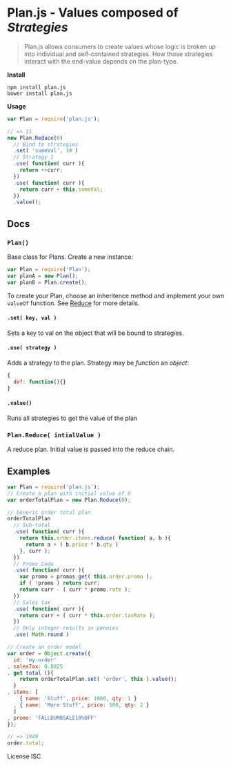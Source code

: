 # Plan.js - Values composed of _Strategies_

> Plan.js allows consumers to create values whose logic is broken up into individual and self-contained strategies. How those strategies interact with the end-value depends on the plan-type.

__Install__

```
npm install plan.js
bower install plan.js
```

__Usage__

```javascript
var Plan = require('plan.js');

// => 11
new Plan.Reduce(0)
  // Bind to strategies
  .set( 'someVal', 10 )
  // Strategy 1
  .use( function( curr ){
    return ++curr;
  })
  .use( function( curr ){
    return curr + this.someVal;
  })
  .value();
```

## Docs

### `Plan()`

Base class for Plans. Create a new instance:

```javascript
var Plan = require('Plan');
var planA = new Plan();
var planB = Plan.create();
```

To create your Plan, choose an inheritence method and implement your own `valueOf` function. See [Reduce](./lib/plan-reduce.js) for more details.

#### `.set( key, val )`

Sets a key to val on the object that will be bound to strategies.

#### `.use( strategy )`

Adds a strategy to the plan. Strategy may be _function_ an _object_:

```javascript
{
  def: function(){}
}
```

#### `.value()`

Runs all strategies to get the value of the plan

### `Plan.Reduce( intialValue )`

A reduce plan. Initial value is passed into the reduce chain.

## Examples

```javascript
var Plan = require('plan.js');
// Create a plan with initial value of 0
var orderTotalPlan = new Plan.Reduce(0);

// Generic order total plan
orderTotalPlan
  // Sub-total
  .use( function( curr ){
    return this.order.items.reduce( function( a, b ){
      return a + ( b.price * b.qty )
    }, curr );
  })
  // Promo Code
  .use( function( curr ){
    var promo = promos.get( this.order.promo );
    if ( !promo ) return curr;
    return curr - ( curr * promo.rate );
  })
  // Sales tax
  .use( function( curr ){
    return curr + ( curr * this.order.taxRate );
  })
  // Only integer results in pennies
  .use( Math.round )

// Create an order model
var order = Object.create({
  id: 'my-order'
, salesTax: 0.0825
, get total (){
    return orderTotalPlan.set( 'order', this ).value();
  }
, items: [
    { name: 'Stuff', price: 1000, qty: 1 }
  , { name: 'More Stuff', price: 500, qty: 2 }
  ]
, promo: 'FALLDUMBSALE10%OFF'
});

// => 1949
order.total;
```

License ISC